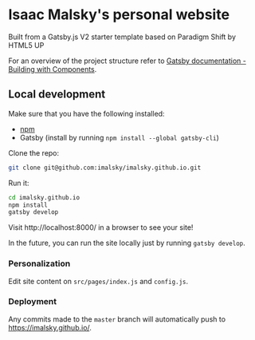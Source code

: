 # Isaac Malsky's personal website

Built from a Gatsby.js V2 starter template based on Paradigm Shift by HTML5 UP

For an overview of the project structure refer to [Gatsby documentation - Building with Components](https://www.gatsbyjs.org/docs/building-with-components/).

## Local development

Make sure that you have the following installed:

- [npm](https://www.npmjs.com/get-npm)
- Gatsby (install by running `npm install --global gatsby-cli`)

Clone the repo:

```sh
git clone git@github.com:imalsky/imalsky.github.io.git
```

Run it:

```sh
cd imalsky.github.io
npm install
gatsby develop
```

Visit http://localhost:8000/ in a browser to see your site!

In the future, you can run the site locally just by running `gatsby develop`.

### Personalization

Edit site content on `src/pages/index.js` and `config.js`.

### Deployment

Any commits made to the `master` branch will automatically push to https://imalsky.github.io/.
